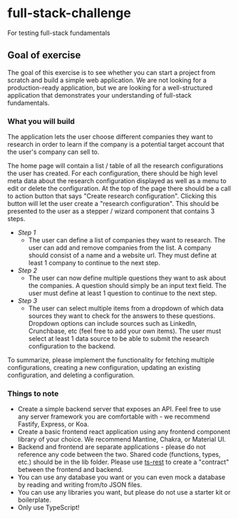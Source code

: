 # full-stack-challenge

For testing full-stack fundamentals

## Goal of exercise

The goal of this exercise is to see whether you can start a project from scratch and build a simple web application. We are not looking for a production-ready application, but we are looking for a well-structured application that demonstrates your understanding of full-stack fundamentals.

### What you will build

The application lets the user choose different companies they want to research in order to learn if the company is a potential target account that the user's company can sell to.

The home page will contain a list / table of all the research configurations the user has created. For each configuration, there should be high level meta data about the research configuration displayed as well as a menu to edit or delete the configuration. At the top of the page there should be a call to action button that says "Create research configuration". Clicking this button will let the user create a "research configuration". This should be presented to the user as a stepper / wizard component that contains 3 steps.

- *Step 1*
  - The user can define a list of companies they want to research. The user can add and remove companies from the list. A company should consist of a name and a website url. They must define at least 1 company to continue to the next step.
- *Step 2*
  - The user can now define multiple questions they want to ask about the companies. A question should simply be an input text field. The user must define at least 1 question to continue to the next step.
- *Step 3*
  - The user can select multiple items from a dropdown of which data sources they want to check for the answers to these questions. Dropdown options can include sources such as LinkedIn, Crunchbase, etc (feel free to add your own items). The user must select at least 1 data source to be able to submit the research configuration to the backend.

To summarize, please implement the functionality for fetching multiple configurations, creating a new configuration, updating an existing configuration, and deleting a configuration.

### Things to note

- Create a simple backend server that exposes an API. Feel free to use any server framework you are comfortable with - we recommend Fastify, Express, or Koa.
- Create a basic frontend react application using any frontend component library of your choice. We recommend Mantine, Chakra, or Material UI.
- Backend and frontend are separate applications - please do not reference any code between the two. Shared code (functions, types, etc.) should be in the lib folder. Please use [ts-rest](<https://www.npmjs.com/package/@ts-rest/core>) to create a "contract" between the frontend and backend.
- You can use any database you want or you can even mock a database by reading and writing from/to JSON files.
- You can use any libraries you want, but please do not use a starter kit or boilerplate.
- Only use TypeScript!

